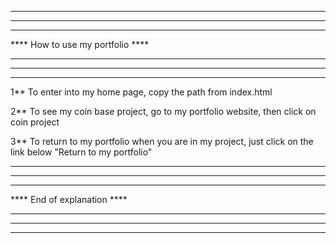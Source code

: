*********************************
****                         ****
****                         ****
**** How to use my portfolio ****
****                         ****
****                         ****
*********************************

1** To enter into my home page, copy the path from index.html

2**  To see my coin base project, go to my portfolio website, then click on coin project

3** To return to my portfolio when you are in my project, just click on the link below "Return to my portfolio"


*********************************
****                         ****
****                         ****
****   End of explanation    ****
****                         ****
****                         ****
*********************************